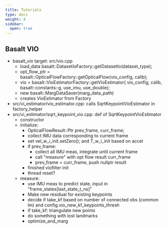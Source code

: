 ```yaml
---
title: Tutorials
type: docs
weight: 4
sidebar:
  open: true
---
```



## Basalt VIO

- basalt_vio target: src/vio.cpp
  - load_data basalt::DatasetIoFactory::getDatasetIo(dataset_type);
  - opt_flow_ptr =
        basalt::OpticalFlowFactory::getOpticalFlow(vio_config, calib);
  -  vio = basalt::VioEstimatorFactory::getVioEstimator(
          vio_config, calib, basalt::constants::g, use_imu, use_double);
  - new basalt::MargDataSaver(marg_data_path)
  - creates VioEstimator from Factory
- src/vi_estimator/vio_estimator.cpp: calls SqrtKeypointVioEstimator in factory_helper
- src/vi_estimator/sqrt_keypoint_vio.cpp: def of SqrtKeypointVioEstimator
  - constructor
  - initialize: 
    - OpticalFlowResult::Ptr prev_frame, curr_frame;
    - collect IMU data corresponding to current frame
    - set vel_w_i_init.setZero(); and T_w_i_init based on accel
    - if prev_frame: 
      - collect all IMU meas, integrate until current frame
      - call "measure" with opt flow result curr_frame
      - prev_frame = curr_frame, push nullptr result
    - finished viofilter init
    - thread reset? 
  - measure:
    - use IMU meas to predict state, input in "frame_states[last_state_t_ns]"
    - Make new residual for existing keypoints
    - decide if take_kf based on number of connected obs (common lm) and config.vio_new_kf_keypoints_thresh
    - if take_kf: triangulate new points
    - do something with lost landmarks
    - optimize_and_marg